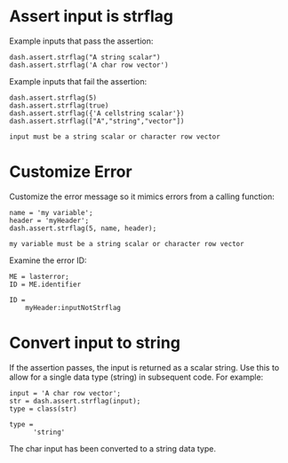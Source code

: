 # Assert input is strflag

Example inputs that pass the assertion:

```in
dash.assert.strflag("A string scalar")
dash.assert.strflag('A char row vector')
```

Example inputs that fail the assertion:

```in
dash.assert.strflag(5)
dash.assert.strflag(true)
dash.assert.strflag({'A cellstring scalar'})
dash.assert.strflag(["A","string","vector"])
```

```error
input must be a string scalar or character row vector
```

# Customize Error

Customize the error message so it mimics errors from a calling function:

```in
name = 'my variable';
header = 'myHeader';
dash.assert.strflag(5, name, header);
```

```error
my variable must be a string scalar or character row vector
```

Examine the error ID:

```in
ME = lasterror;
ID = ME.identifier
```

```out
ID =
    myHeader:inputNotStrflag
```

# Convert input to string

If the assertion passes, the input is returned as a scalar string. Use this to allow for a single data type (string) in subsequent code. For example:

```in
input = 'A char row vector';
str = dash.assert.strflag(input);
type = class(str)
```

```out
type =
      'string'
```

The char input has been converted to a string data type.
